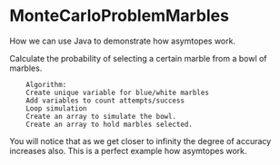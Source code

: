 # MonteCarloProblemMarbles
How we can use Java to demonstrate how asymtopes work.


Calculate the probability of selecting a certain marble from a bowl of marbles.
        
        Algorithm:
        Create unique variable for blue/white marbles
        Add variables to count attempts/success
        Loop simulation
        Create an array to simulate the bowl.
        Create an array to hold marbles selected.
You will notice that as we get closer to infinity the degree of accuracy increases also. 
This is a perfect example how asymtopes work. 
        
    

